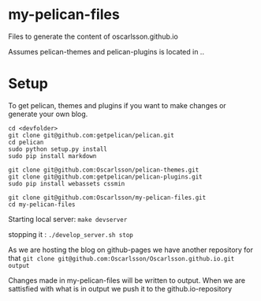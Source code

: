 my-pelican-files
================

Files to generate the content of oscarlsson.github.io

Assumes pelican-themes and pelican-plugins is located in ..


Setup
================
To get pelican, themes and plugins if you want to make changes or generate your own blog.


```
cd <devfolder>
git clone git@github.com:getpelican/pelican.git
cd pelican
sudo python setup.py install
sudo pip install markdown
```

```
git clone git@github.com:Oscarlsson/pelican-themes.git
git clone git@github.com:getpelican/pelican-plugins.git
sudo pip install webassets cssmin 
```

```
git clone git@github.com:Oscarlsson/my-pelican-files.git
cd my-pelican-files 
```

Starting local server: ```make devserver```

stopping it : ```./develop_server.sh stop``` 

As we are hosting the blog on github-pages we have another repository for that
```git clone git@github.com:Oscarlsson/Oscarlsson.github.io.git output```

Changes made in my-pelican-files will be written to output. When we are sattisfied with
what is in output we push it to the github.io-repository

